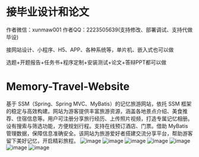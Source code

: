 # 接毕业设计和论文
作者微信：xunmaw001  作者QQ：2223505639(支持修改、部署调试、支持代做毕设)

接网站设计、小程序、H5、APP、各种系统等，单片机、嵌入式也可以做

选题+开题报告+任务书+程序定制+安装测试+论文+答辩PPT都可以做
# Memory-Travel-Website
基于 SSM（Spring、Spring MVC、MyBatis）的记忆旅游网站，依托 SSM 框架的稳定与高效构建。网站为游客提供丰富旅游资源，涵盖各地景点介绍、美食推荐、住宿信息等。用户可注册分享旅行经历、上传照片视频，打造专属记忆相册。设有搜索与筛选功能，方便规划行程。支持在线预订酒店、门票。借助 MyBatis 管理数据，保障信息准确安全。该网站为旅游爱好者搭建交流分享平台，帮助游客留下美好记忆，开启精彩旅程。 
![image](https://github.com/user-attachments/assets/cdbfc89c-f9a6-4e7d-ab45-9a6562a424fa)
![image](https://github.com/user-attachments/assets/c53d6090-bf25-40c2-88f7-3a7565a795f5)
![image](https://github.com/user-attachments/assets/79a73bf0-3d70-47d6-955a-1e1c79ab4b12)
![image](https://github.com/user-attachments/assets/a40b3ed6-1d35-4a06-b5a8-90168e3240ee)
![image](https://github.com/user-attachments/assets/953ef1ed-e652-48dd-96df-ae797432becf)
![image](https://github.com/user-attachments/assets/66969947-fb7b-475d-967f-76f371dcc50b)
![image](https://github.com/user-attachments/assets/215dc7d6-d260-467b-9876-627fb362377a)
